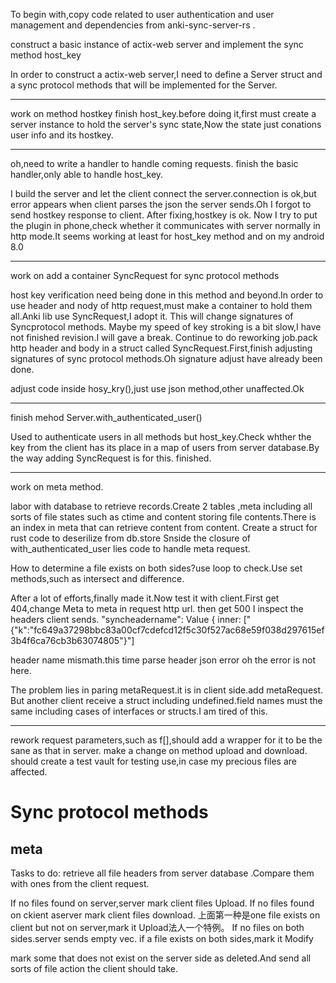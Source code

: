 To begin with,copy code related to user authentication and user management and dependencies from anki-sync-server-rs .

construct a basic instance of actix-web server and implement the sync method host_key

In order to construct a actix-web server,I need to define a Server struct and a sync protocol
methods that will be implemented for the Server.

---
work on method hostkey
finish host_key.before doing it,first must create a server instance to hold the server's sync
state,Now the state just conations user info and its hostkey.

---
oh,need to write a handler to handle coming requests.
finish the basic handler,only able to handle host_key.

I build the server and let the client connect the server.connection is ok,but error appears when client parses the json the server sends.Oh I forgot to send hostkey response to client.
After fixing,hostkey is ok.
Now I try to put the plugin in phone,check whether it communicates with server normally in http mode.It seems working at least for host_key method and on my android 8.0

---
work on add a container SyncRequest for sync protocol methods

host key verification need being done in this method and beyond.In order to use header and nody of http request,must make a container to hold them all.Anki lib use SyncRequest,I adopt it.
This will change signatures of Syncprotocol methods.
Maybe my speed of key stroking is a bit slow,I have not finished revision.I will gave a break.
Continue to do reworking job.pack http header and body in a struct called SyncRequest.First,finish adjusting signatures of sync protocol methods.Oh signature adjust have already been done.

adjust code inside hosy_kry(),just use json method,other unaffected.Ok

---
finish mehod Server.with_authenticated_user()

Used to authenticate users in all methods but host_key.Check whther the key from the client has its place in a map of users from server database.By the way adding SyncRequest is for this.
finished. 

--- 
work on meta method.

labor with database to retrieve records.Create 2 tables ,meta including all sorts of file states such as ctime and content storing file contents.There is an index in meta that can retrieve content from content.
Create a struct for rust code to deserilize from db.store 
Snside the closure of with_authenticated_user lies code to handle meta request. 

How to determine a file exists on both sides?use loop to check.Use set methods,such as 
intersect and difference.

After a lot of efforts,finally made it.Now test it with client.First get 404,change Meta to meta in request http url. then get 500 I inspect the headers client sends.  "syncheadername": Value { inner: ["{\"k\":\"fc649a37298bbc83a00cf7cdefcd12f5c30f527ac68e59f038d297615ef3b4f6ca76cb3b63074805\"}"]

header name mismath.this time parse header json error oh the error is not here.

The problem lies in paring metaRequest.it is in client side.add metaRequest.
But another client receive a struct including undefined.field names must the same including cases of interfaces or structs.I am tired of this.

---
rework request parameters,such as f[],should add a wrapper for it to be the sane as that in server. make a change on method upload and download.
should create a test vault for testing use,in case my precious files are affected.
 
# Sync protocol methods
## meta
Tasks to do:
retrieve all file headers from server database .Compare them with ones from the client request.

If no files found on server,server mark client files Upload. 
If no files found on ckient aserver mark client files download.
上面第一种是one file exists on client but not on server,mark it Upload法人一个特例。
If no files on both sides.server sends empty vec.
if a file exists on both sides,mark it Modify  


mark some that does not exist on the server side as deleted.And send all sorts of file action
the client should take.
